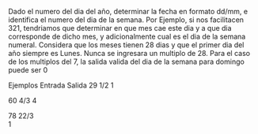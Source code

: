 Dado el numero del dia del año, determinar la fecha en formato dd/mm, e identifica el numero del dia de la semana.
Por Ejemplo, si nos facilitacen 321, tendriamos que determinar en que mes cae este dia y a que dia corresponde de dicho mes, y adicionalmente cual es el dia de la semana numeral.
Considera que los meses tienen 28 dias y que el primer dia del año siempre es Lunes. Nunca se ingresara un multiplo de 28.
Para el caso de los multiplos del 7, la salida valida del dia de la semana para domingo puede ser 0

Ejemplos
Entrada				Salida
29					1/2
					1

60					4/3
					4

78					22/3					
					1